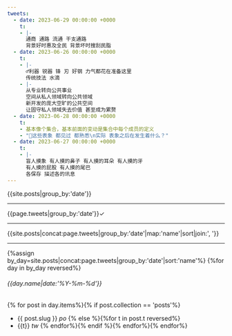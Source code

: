 ```yaml
---
tweets:
  - date: 2023-06-29 00:00:00 +0000
    t:
    - |-
      通商 通路 流通 干支通路
      背景好时惠及全民 背景坏时搜刮民脂
  - date: 2023-06-26 00:00:00 +0000
    t:
    - |-
      ♂利器 锐器 锋 刃 好钢 力气都花在准备这里
      传统技法 水滴
    - |-
      从专业转向公共事业
      空间从私人领域转向公共领域
      新开发的庞大空旷的公共空间
      让固守私人领域失去价值 甚至成为累赘
  - date: 2023-06-28 00:00:00 +0000
    t:
    - 基本像个集合，基本前面的变动是集合中每个成员的定义
    - "🌙这些表象 都见过 都熟悉\n实际 表象之后在发生着什么？"
  - date: 2023-06-27 00:00:00 +0000
    t:
    - |-
      盲人摸象 有人摸的鼻子 有人摸的耳朵 有人摸的牙
      有人摸的屁股 有人摸的尾巴
      各保存 描述各的讯息
---
```

{{site.posts|group_by:'date'}}

---
{{page.tweets|group_by:'date'}}✓

---
{{site.posts|concat:page.tweets|group_by:'date'|map:'name'|sort|join:', '}}

---
{%assign by_day=site.posts|concat:page.tweets|group_by:'date'|sort:'name'%}
{%for day in by_day reversed%}
###### {{day.name|date:'%Y-%m-%d'}}
{% for post in day.items%}{% if post.collection == 'posts'%}
- {{ post.slug }} *po*
{% else %}{%for t in post.t reversed%}
- {{t}} *tw*
{% endfor%}{% endif %}{% endfor%}{% endfor%}
